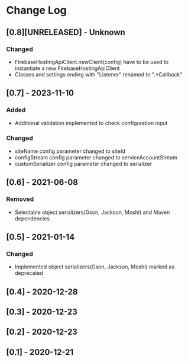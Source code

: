 # Change Log

## [0.8][UNRELEASED] - Unknown
### Changed
- FirebaseHostingApiClient.newClient(config) have to be used to instantiate a new FirebaseHostingApiClient
- Classes and settings ending with "Listener" renamed to ".*Callback"

## [0.7] - 2023-11-10
### Added
- Additional validation implemented to check configuration input

### Changed
- siteName config parameter changed to siteId
- configStream config parameter changed to serviceAccountStream
- customSerializer config parameter changed to serializer

## [0.6] - 2021-06-08
### Removed
- Selectable object serializers(Gson, Jackson, Moshi) and Maven dependencies

## [0.5] - 2021-01-14
### Changed
- Implemented object serializers(Gson, Jackson, Moshi) marked as deprecated

## [0.4] - 2020-12-28
## [0.3] - 2020-12-23
## [0.2] - 2020-12-23
## [0.1] - 2020-12-21
